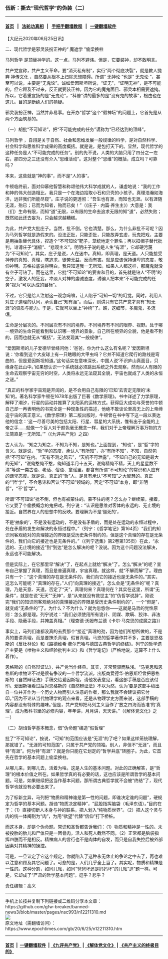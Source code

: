### 伍新：撕去“现代哲学”的伪装（二）
------------------------

#### [首页](https://github.com/gfw-breaker/banned-news3/blob/master/README.md) &nbsp;&nbsp;|&nbsp;&nbsp; [法轮功真相](https://github.com/begood0513/basic/blob/master/README.md)  &nbsp;&nbsp;|&nbsp;&nbsp; [手把手翻墙教程](https://github.com/gfw-breaker/guides/wiki)  &nbsp;&nbsp;|&nbsp;&nbsp; [一键翻墙软件](https://github.com/gfw-breaker/nogfw/blob/master/README.md)  



<div><p>
 【大纪元2020年06月25日讯】
</p>
<p>
 二、现代哲学是邪灵装扮正神的“
 <ok href="https://www.epochtimes.com/gb/tag/%E9%AD%94%E9%81%AE%E5%AD%A6.html">
  魔遮学
 </ok>
 ”偷梁换柱
</p>
<p>
 <ok href="https://www.epochtimes.com/gb/tag/%E9%A9%AC%E5%88%97%E5%93%B2%E5%AD%A6.html">
  马列哲学
 </ok>
 是顶替神学的。这一点，马列不避讳。但是，它要装神，却不敢明言。
</p>
<p>
 共产党宣称，共产主义革命，要“消灭私有制”，实行“两个彻底决裂”，就是教人抛弃
 <ok href="https://www.epochtimes.com/gb/tag/%E7%A5%9E%E4%BC%A0%E6%96%87%E5%8C%96.html">
  神传文化
 </ok>
 ，自然要从根本上扫除思想障碍。所谓“
 <ok href="https://www.epochtimes.com/gb/tag/%E6%97%A0%E7%A5%9E%E8%AE%BA.html">
  无神论
 </ok>
 ”也是“
 <ok href="https://www.epochtimes.com/gb/tag/%E6%97%A0%E9%AC%BC%E8%AE%BA.html">
  无鬼论
 </ok>
 ”，甚至可以说，主要是“无鬼论”。诚如爱因斯坦所说，“证无”，“证明无神”，是不可能的。但它顾及不过来，反正就要装正神。因为它的魔鬼面目、邪灵本相需要遮掩。所以，它着重宣扬的是“无鬼论”，“科普”讲的最多的是“没有鬼的故事”，根由也在这儿。目的是断绝人们的猜疑。
</p>
<p>
 邪灵装扮正神，当然并非易事。在开办“哲学”这个“假神坛”的问题上，它首先是从两个方面筑基的。
</p>
<p>
 （一）胡批“不可知论”，把“不可能完成的任务”谎称为“已经达到的顶峰”。
</p>
<p>
 <ok href="https://www.epochtimes.com/gb/tag/%E9%A9%AC%E5%88%97%E5%93%B2%E5%AD%A6.html">
  马列哲学
 </ok>
 ，自诩是关于自然、社会和思维发展一般规律的科学，是对自然科学、社会科学和思维科学成果的高度概括。就是说，是包打天下的。显然，现代哲学的这种任务是人“不可能完成的任务”。别的先不说，人类的大脑只用了四分之一左右，那四分之三还没有介入“思维活动”。这对整个“思维”的概括，成立吗？可靠吗？
</p>
<p>
 本来，这些就是“神的事”，而不是“人的事”。
</p>
<p>
 牛顿临终前，面对仰慕他智慧和称颂他伟大科学成就的人，谦虚地说：“我的工作和神的伟大创造相比，我只是一个在海边拾取小石和贝壳的小孩子。真理浩瀚如海洋，远非我们所能尽窥”。庄子说的更透彻：“吾生也有涯，而知也无涯。以有涯随无涯，殆已；已而为知者，殆而已矣！”（《庄子
 <span class="s1">
  ‧
 </span>
 内篇‧养生主》）大意是：我（们）生命有限，而知“道”无限，以有限的生命去追求无限的知“道”，必然失败；既然如此还去妄为，只会越求越糟糕。
</p>
<p>
 为此，共产党大批庄子。当然，批不倒。它也清楚。那么，为什么非批不可呢？因为马列哲学就是造假来的。没法正批，只能歪批，只能故弄玄虚，玩鬼把戏，主要是用抽象替代具体，捏造个“不可知论”靶子，笼统地定个罪名；再以扣帽子替代批判，诽谤庄子“消极”、“悲观主义”。明明庄子说的是人生“有涯”，它却硬污蔑为“不可知论”。其实，庄子是说，人在迷中。真知，即真理，是天道。人只能接受神传的真知、真理，瞎追求，徒劳无益，反而有害。就是应该保持谦卑的态度，敬仰神明。苏格拉底说得明白，我只知道我一无所知。如果人人都这样，那魔鬼就没有空子可钻了。而在这里，它批“不可知论”的要害和目的，首先就是钻人“不明”的空子，激发人的狂妄，冲淡人对神的虔诚态度，诱骗人把本来“不可能完成的任务”视为“可以达成的目标”。
</p>
<p>
 不过，它只是给人注射这一观念吗啡，让人陷于“可知一切”的幻觉。同时，利用人对庄子道理的认同，承认自己“知有涯”。而后，则讲只有它共产党才具有“知无涯”的资质与能力。于是，它就可以坐上“神椅”了。瞧，这细节，多魔鬼，多流氓。
</p>
<p>
 生命是分层次的。不同层次有不同的境界。不同境界有不同的眼界、视野。处于哪一境界的生命只能看到和认识哪一境界的景象，自己所在境界的全貌，他是看不到的，因而也就无从“概括”，无法发现其“一般规律”。
</p>
<p>
 “爱因斯坦的儿子爱德华曾经问他：‘爸爸，你为什么这么有名呢？’爱因斯坦说：‘你看到这个大皮球上有一只瞎眼的大甲虫吗？它并不知道它爬行的路线是弯曲的，但是爱因斯坦知道。’这句话实在意味深长，中国人说‘不识庐山真面目，只缘身在此山中。’如果想认识一个系统就必须跳出系统之外去观察，然而以人有限的生命去观察宇宙无穷的时空，人类将永远无法窥其全貌，宇宙也就成了人类的永恒之谜。”
</p>
<p>
 “真正的科学家宇宙观是开阔的，是不会用自己有限的‘已知’去否定无限的‘未知’的。著名科学家牛顿在1678年出版了巨著《数学原理》。书中详述了力学原理，解释了潮汐，行星的运动并推算了太阳系的运转方式。获得巨大成功与荣誉的牛顿自己却一再表明他的书完全是一种现象性的描述，他绝不敢谈论至高无上的上帝缔造宇宙的真正意义。《数学原理》第二版出版时，牛顿曾在书中写下这一段以表达他的信念：‘这一尽善尽美的包括太阳、行星、彗星的大系统，惟有出于全能的上帝之手……就像一个盲人对于颜色毫无概念一样，我们对于上帝理解万事万物的方法简直是一无所知。’”（《九评共产党》之四）
</p>
<p>
 古人认为，“知之为知之，不知为不知，是知也。”上面提到，“知也”，是“哲”字的含义。就是说，“哲”学的态度，承认人“有所知”，亦“有所不知”，不知，自然包括“不可知”在内。“天有不测之风云”，“天机不可泄露”，“不知自己的无知是最大的无知”，“说俺憨俺不憨，俺知道半月十五天，说俺精俺不精，天上的星星数不清”等这一类古语、老话、俗语、童谣里，都含有所谓“不可知论”的常识和人应有的谦卑态度。就是说，真正的“哲”人，是具有承认“不可知”之大智慧的。真正的“‘哲’学”，不会忌讳和否认“不可知”领域的。否定“不可知”本身，即“非明哲”，“不‘哲’学”。
</p>
<p>
 所谓“不可知论”批不倒，但也有被蒙住的。蒙不住的呢？怎么办？继续蒙。接着，它又耍了个偷换概念的鬼把戏。列宁说：“认识是思维对客体的永远的、无止境的接近。自然界在人的思想中的反映。要理解为不是‘僵死的’，
</p>
<p>
 不是‘抽象的’，不是没有运动的，不是没有矛盾的，而是处在运动的永恒过程中，处在矛盾的发生和解决的永恒过程中。”（列宁：《哲学笔记》第164页）“我们的知识同客观绝对的真理接近的界限是受历史条件制约的，但是这个真理的存在是无条件的，我们向它的接近也是无条件的。”（《列宁选集》第2卷第135页）在此，“永远的、无止境的接近”到“到达”是怎么解决的呢？没说。因为这个问题没法解决，永远也不可能解决。
</p>
<p>
 但是实际上，在它那里早“解决”了，在起点上就给“解决”了。怎么“解决”的呢？宣布自己掌握了真理，而且是普遍真理，宇宙真理。就这样，就“不解而解”了。理由只有一个：“这个真理的存在是无条件的，我们向它的接近也是无条件的。”其实，这怎么可能呢？“真理的存在，”人们“向真理的接近”，怎么会是“无条件的”呢？真理，乃是天意、天道。否定了“天”，真理何来？真理何在？其实在这里，所谓“无条件”，就是在说“无天”“无神”，是“从来就没有救世主”的“伪哲学说辞”。刚说完“我们的知识同客观绝对的真理接近的界限是受历史条件制约的”，一个“但是”，就变成“无条件的”了。为什么？不为什么？就为忽悠你——这就是马哲的党性原则：怎么都是理。列宁说过：“我们必须使用所有诡计、阴谋、欺瞒、狡诈、非法手段、隐蔽手段，并掩盖真相。”（理查德‧沃姆布兰德《卡尔‧马克思的成魔之路》）
</p>
<p>
 事实上，马列们谁都没真的去费那个“接近”真理的劲，因为他们所想所做的，不是真的要讲真理，而是要抹杀真理，假冒真理。马恩的哲学著作并不多，主要是恩格斯的《反杜林论》和《路德维希‧费尔巴哈与德国古典哲学的终结》。列宁的哲学遗产主要是《唯物主义和经验批判主义》和《哲学笔记》（严格地说，这算不上什么着作）。
</p>
<p>
 恩格斯的《自然辩证法》，共产党当作经典。其实，非常荒谬而肤浅。“马克思和恩格斯的唯物论不过是很有争议的一个哲学流派。出版商爱德华‧伯恩斯坦曾把恩格斯的《自然辩证法》手稿交给爱因斯坦，请他发表意见，看这部手稿是否应该付印。爱因斯坦看过后对恩格斯的《自然辩证法》不以为然，认为‘要是这部手稿出自一位并非作为一个历史人物而引人注意的作者，那么我就不会建议把它付印。’‘因为不论从当代物理学的观点来看，还是从物理学史方面来说，这部手稿的内容都没有特殊的趣味。’但是，共产党却把马列主义当作了‘放之四海而皆准’的‘真理’，成为教科书里的必修内容，年年讲，月月讲，天天讲。”（《解体党文化》之一）
</p>
<p>
 （二）胡诌哲学基本概念，借“伪命题”编造“假哲理”
</p>
<p>
 批了“不可知论”，按说，“可知”的范围应该是“无涯”的了吧？如果这样笼统理解，那就错了。“无涯的可知范围”，只属于共产党的领袖。别人，非但不“无涯”，而且特“有涯”。何为特“有涯”？就是你只能在它划定的“哲学井底”转圈子。为此，它首先在哲学的基本问题上偷梁换柱。
</p>
<p>
 从哪儿来，到哪儿去，活着为啥。这是人生的基本问题。对此的正确解答，是“哲理”的根本价值之所在。如果哲学真的有必要的话，这也应该是所谓哲学的基本问题。可是，如果继续把这当作基本问题，那所谓古典哲学就不会被“终结”了，现代哲学也就没有必要出来了。
</p>
<p>
 为了标新立异，马列把“物质和精神谁是第一性的问题，即谁决定谁的问题”，硬规定为哲学的基本问题。胡诌“物质决定精神”，“屁股指挥脑袋（毛泽东语）。”目的在于：（1）直接切断人本身与神的联系，把人划入“纯物质世界”。（2）把人这个灵与肉的统一体阉割为“肉”，为用“欲望”代替“信仰”打下桥桩。
</p>
<p>
 而这本身，却是个伪命题。常识和圣哲都告诉我们：（1）物质和精神是一性的。未被投胎的胎儿和尸体只是一团骨肉，活人和死人截然不同。（2）正常都是脑袋指挥四肢而不是相反。精神病人的言行也不是肉体的自发，而只是自我失控后被外部因素对其精神的操控。
</p>
<p>
 可是，一旦认定了它这个规定，你就陷入了这种永无休止的争论之中去了，再也难以注意和顾及其它问题了。可悲的是，人们几乎全上当了。其实呢，物质和精神是一性的。这种分割，如同儿戏，如同“爸爸坏还是妈妈坏”的儿戏“逗”题一样。可是，它却成了“严肃的哲学基本问题”。逗乎？悲乎？
</p>
<p>
 责任编辑：高义
</p>
</div>
<hr/>
手机上长按并复制下列链接或二维码分享本文章：<br/>
https://github.com/gfw-breaker/banned-news3/blob/master/pages/nsc993/n12211310.md <br/>
<a href='https://github.com/gfw-breaker/banned-news3/blob/master/pages/nsc993/n12211310.md'><img src='https://github.com/gfw-breaker/banned-news3/blob/master/pages/nsc993/n12211310.md.png'/></a> <br/>
原文地址（需翻墙访问）：https://www.epochtimes.com/gb/20/6/25/n12211310.htm


------------------------
#### [首页](https://github.com/gfw-breaker/banned-news3/blob/master/README.md) &nbsp;|&nbsp; [一键翻墙软件](https://github.com/gfw-breaker/nogfw/blob/master/README.md) &nbsp;| [《九评共产党》](https://github.com/gfw-breaker/9ping.md/blob/master/README.md#九评之一评共产党是什么) | [《解体党文化》](https://github.com/gfw-breaker/jtdwh.md/blob/master/README.md) | [《共产主义的终极目的》](https://github.com/gfw-breaker/gczydzjmd.md/blob/master/README.md)


<img src='http://gfw-breaker.win/banned-news3/pages/nsc993/n12211310.md' width='0px' height='0px'/>